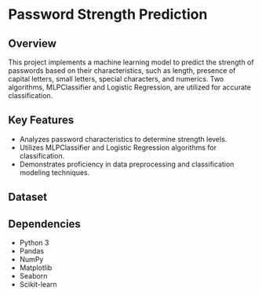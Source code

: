 # Password Strength Prediction

## Overview
This project implements a machine learning model to predict the strength of passwords based on their characteristics, such as length, presence of capital letters, small letters, special characters, and numerics. Two algorithms, MLPClassifier and Logistic Regression, are utilized for accurate classification.

## Key Features
- Analyzes password characteristics to determine strength levels.
- Utilizes MLPClassifier and Logistic Regression algorithms for classification.
- Demonstrates proficiency in data preprocessing and classification modeling techniques.

## Dataset

## Dependencies
- Python 3
- Pandas
- NumPy
- Matplotlib
- Seaborn
- Scikit-learn
